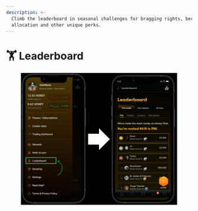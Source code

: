 ```yaml
---
description: >-
  Climb the leaderboard in seasonal challenges for bragging rights, beradrop
  allocation and other unique perks.
---
```


# 🏋️ Leaderboard

<figure><img src="../.gitbook/assets/Honey Chat Test (1280 x 1080 px).png" alt=""><figcaption></figcaption></figure>
